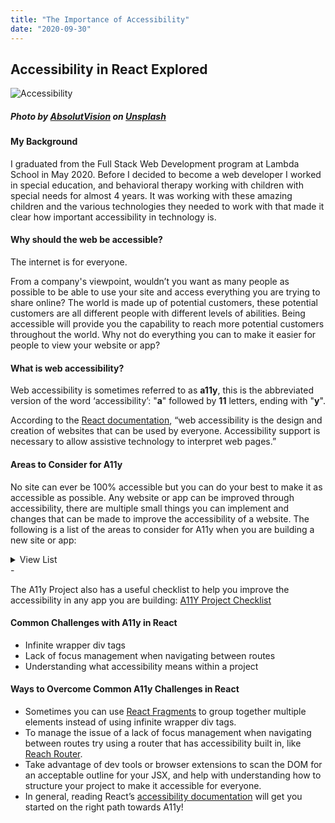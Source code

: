 ```yaml
---
title: "The Importance of Accessibility"
date: "2020-09-30"
---
```


## Accessibility in React Explored

<img src='https://lh4.googleusercontent.com/QHjWkoWsZZgGG6vuU4mqHio8muuaVX3HG5PbaAWeLgg37lab-35LeQAaIuSneGsXOfwXYHEhZnl2Q_YQsjcWsN04-BIC2YP-Znrzq5z-7Q' alt='Accessibility'>

##### Photo by [AbsolutVision](https://unsplash.com/@freegraphictoday?utm_source=unsplash&utm_medium=referral&utm_content=creditCopyText "AbsolutVision") on [Unsplash](https://unsplash.com/?utm_source=unsplash&utm_medium=referral&utm_content=creditCopyText "Unsplash")

#### My Background

I graduated from the Full Stack Web Development program at Lambda School in May 2020. Before I decided to become a web developer I worked in special education, and behavioral therapy working with children with special needs for almost 4 years. It was working with these amazing children and the various technologies they needed to work with that made it clear how important accessibility in technology is.

#### Why should the web be accessible?

The internet is for everyone.

From a company's viewpoint, wouldn’t you want as many people as possible to be able to use your site and access everything you are trying to share online? The world is made up of potential customers, these potential customers are all different people with different levels of abilities.
Being accessible will provide you the capability to reach more potential customers throughout the world. Why not do everything you can to make it easier for people to view your website or app?

#### What is web accessibility?

Web accessibility is sometimes referred to as **a11y**, this is the abbreviated version of the word ‘accessibility’: "**a**" followed by **11** letters, ending with "**y**".

According to the [React documentation](https://reactjs.org/docs/accessibility.html "React documentation"), “web accessibility is the design and creation of websites that can be used by everyone. Accessibility support is necessary to allow assistive technology to interpret web pages.”

#### Areas to Consider for A11y

No site can ever be 100% accessible but you can do your best to make it as accessible as possible. Any website or app can be improved through accessibility, there are multiple small things you can implement and changes that can be made to improve the accessibility of a website. The following is a list of the areas to consider for A11y when you are building a new site or app:

<details>
    <summary>View List</summary>
    - Animation
    - Appearance
    - Audio
    - Color
    - Content
    - Controls
    - Forms
    - Global Code
    - Headings
    - Images
    - Keyboard Events
    - Lists
    - Media
    - Mobile
    - Tables
    - Video
</details>
-

The A11y Project also has a useful checklist to help you improve the accessibility in any app you are building: [A11Y Project Checklist](https://www.a11yproject.com/checklist/ "A11Y Project Checklist")

#### Common Challenges with A11y in React

- Infinite wrapper div tags
- Lack of focus management when navigating between routes
- Understanding what accessibility means within a project

#### Ways to Overcome Common A11y Challenges in React

- Sometimes you can use [React Fragments](https://reactjs.org/docs/fragments.html "React Fragments") to group together multiple elements instead of using infinite wrapper div tags.
- To manage the issue of a lack of focus management when navigating between routes try using a router that has accessibility built in, like [Reach Router](https://reach.tech/router/accessibility "Reach Router").
- Take advantage of dev tools or browser extensions to scan the DOM for an acceptable outline for your JSX, and help with understanding how to structure your project to make it accessible for everyone.
- In general, reading React’s [accessibility documentation](https://reactjs.org/docs/accessibility.html "accessibility documentation") will get you started on the right path towards A11y!
